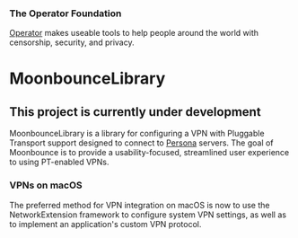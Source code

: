 ### The Operator Foundation

[Operator](https://operatorfoundation.org) makes useable tools to help people around the world with censorship, security, and privacy.

# MoonbounceLibrary
## This project is currently under development

MoonbounceLibrary is a library for configuring a VPN with Pluggable Transport support designed to connect to [Persona](https://www.github.com/OperatorFoundation/Persona) servers. The goal of Moonbounce is to provide a usability-focused, streamlined user experience to using PT-enabled VPNs.

### VPNs on macOS

The preferred method for VPN integration on macOS is now to use the NetworkExtension framework to configure system VPN settings, as well as to implement an application's custom VPN protocol.
